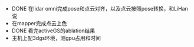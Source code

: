 - DONE 在lidar omni完成pose和点云对齐，以及点云按照pose转换，和LiHan说
- 在mapper完成点云上色
- DONE 看完activeGS的ablation结果
- 主机上配3dgs环境，测gpu占用和时间